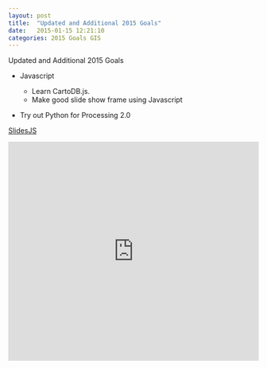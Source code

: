 ```yaml
---
layout: post
title:  "Updated and Additional 2015 Goals"
date:   2015-01-15 12:21:10
categories: 2015 Goals GIS 
---
```




Updated and Additional 2015 Goals

* Javascript
	* Learn CartoDB.js. 
	* Make good slide show frame using Javascript
	
* Try out Python for Processing 2.0 


<!--![GIF](https://dl-web.dropbox.com/get/Public/images/beh_gis_animated_gif_2_download.gif?_subject_uid=36281098&w=AAAE6FL_6TjkPRBTgWQ5LiLzIhlE0y9wH2nuJJmKgSMydw)
-->

[SlidesJS](http://www.slidesjs.com/)

<iframe src="https://nygeog.github.io/index_slide.html" frameborder="0" style="width: 100%; height: 440px" ></iframe>